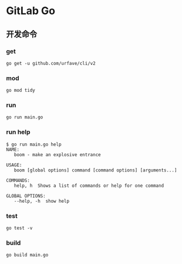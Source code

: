 # GitLab Go

## 开发命令

### get

```shell
go get -u github.com/urfave/cli/v2
```

### mod

```shell
go mod tidy
```

### run

```shell
go run main.go
```

### run help

```shell
$ go run main.go help
NAME:
   boom - make an explosive entrance

USAGE:
   boom [global options] command [command options] [arguments...]

COMMANDS:
   help, h  Shows a list of commands or help for one command

GLOBAL OPTIONS:
   --help, -h  show help
```

### test

```shell
go test -v
```

### build

```shell
go build main.go
```

